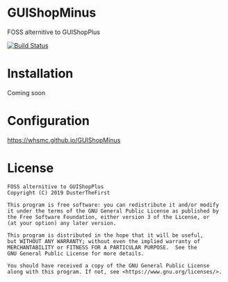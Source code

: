 # GUIShopMinus
FOSS alternitive to GUIShopPlus

[![Build Status](https://travis-ci.org/whsmc/GUIShopMinus.svg?branch=master)](https://travis-ci.org/whsmc/GUIShopMinus)

# Installation

Coming soon

# Configuration

https://whsmc.github.io/GUIShopMinus

# License

    FOSS alternitive to GUIShopPlus 
    Copyright (C) 2019 DusterTheFirst

    This program is free software: you can redistribute it and/or modify
    it under the terms of the GNU General Public License as published by
    the Free Software Foundation, either version 3 of the License, or
    (at your option) any later version.

    This program is distributed in the hope that it will be useful,
    but WITHOUT ANY WARRANTY; without even the implied warranty of
    MERCHANTABILITY or FITNESS FOR A PARTICULAR PURPOSE.  See the
    GNU General Public License for more details.

    You should have received a copy of the GNU General Public License
    along with this program. If not, see <https://www.gnu.org/licenses/>.

